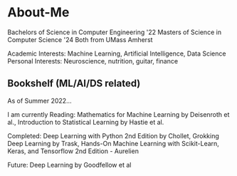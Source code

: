 # About-Me

Bachelors of Science in Computer Engineering '22
Masters of Science in Computer Science '24
Both from UMass Amherst

Academic Interests: Machine Learning, Artificial Intelligence, Data Science
Personal Interests: Neuroscience, nutrition, guitar, finance 

## Bookshelf (ML/AI/DS related)
As of Summer 2022…

I am currently Reading: Mathematics for Machine Learning by Deisenroth et al., Introduction to Statistical Learning by Hastie et al.

Completed: Deep Learning with Python 2nd Edition by Chollet, Grokking Deep Learning by Trask, Hands-On Machine Learning with Scikit-Learn, Keras, and Tensorflow 2nd Edition - Aurelien

Future: Deep Learning by Goodfellow et al
